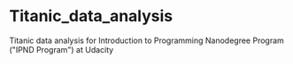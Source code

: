 # Titanic_data_analysis
Titanic data analysis for Introduction to Programming Nanodegree Program ("IPND Program") at Udacity
